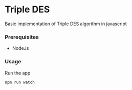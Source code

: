 # Triple DES
Basic implementation of Triple DES algorithm in javascript

### Prerequisites
* NodeJs

### Usage

Run the app

```npm run watch```